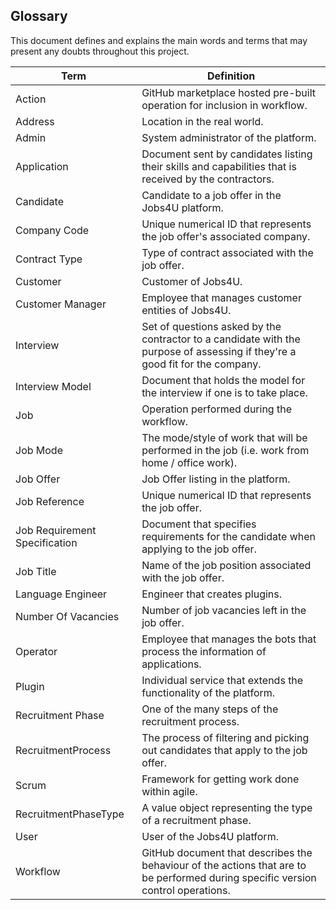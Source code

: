 ## Glossary
This document defines and explains the main words and terms that may present any doubts throughout this project.

| Term                          | Definition                                                                                                                       |
|-------------------------------|----------------------------------------------------------------------------------------------------------------------------------|
| Action                        | GitHub marketplace hosted pre-built operation for inclusion in workflow.                                                         |
| Address                       | Location in the real world.                                                                                                      |
| Admin                         | System administrator of the platform.                                                                                            |
| Application                   | Document sent by candidates listing their skills and capabilities that is received by the contractors.                           |
| Candidate                     | Candidate to a job offer in the Jobs4U platform.                                                                                 |
| Company Code                  | Unique numerical ID that represents the job offer's associated company.                                                          |
| Contract Type                 | Type of contract associated with the job offer.                                                                                  |
| Customer                      | Customer of Jobs4U.                                                                                                              |
| Customer Manager              | Employee that manages customer entities of Jobs4U.                                                                               |
| Interview                     | Set of questions asked by the contractor to a candidate with the purpose of assessing if they're a good fit for the company.     |
| Interview Model               | Document that holds the model for the interview if one is to take place.                                                         |
| Job                           | Operation performed during the workflow.                                                                                         |
| Job Mode                      | The mode/style of work that will be performed in the job (i.e. work from home / office work).                                    |
| Job Offer                     | Job Offer listing in the platform.                                                                                               |
| Job Reference                 | Unique numerical ID that represents the job offer.                                                                               |
| Job Requirement Specification | Document that specifies requirements for the candidate when applying to the job offer.                                           |
| Job Title                     | Name of the job position associated with the job offer.                                                                          |
| Language Engineer             | Engineer that creates plugins.                                                                                                   |
| Number Of Vacancies           | Number of job vacancies left in the job offer.                                                                                   |
| Operator                      | Employee that manages the bots that process the information of applications.                                                     |
| Plugin                        | Individual service that extends the functionality of the platform.                                                               |
| Recruitment Phase             | One of the many steps of the recruitment process.                                                                                |
| RecruitmentProcess            | The process of filtering and picking out candidates that apply to the job offer.                                                 |
| Scrum                         | Framework for getting work done within agile.                                                                                    |
| RecruitmentPhaseType          | A value object representing the type of a recruitment phase.                                                                     |
| User                          | User of the Jobs4U platform.                                                                                                     |
| Workflow                      | GitHub document that describes the behaviour of the actions that are to be performed during specific version control operations. |
